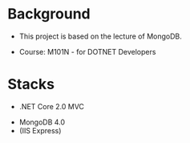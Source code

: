 # Background
* This project is based on the lecture of MongoDB.
+ Course: M101N - for DOTNET Developers

# Stacks
* .NET Core 2.0 MVC
+ MongoDB 4.0
+ (IIS Express)
